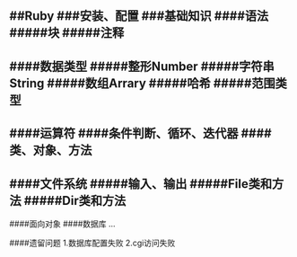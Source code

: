 ##Ruby
###安装、配置
###基础知识
####语法
#####块
#####注释
---
####数据类型
#####整形Number
#####字符串String
#####数组Arrary
#####哈希
#####范围类型
---
####运算符
####条件判断、循环、迭代器
####类、对象、方法
---
####文件系统
#####输入、输出
#####File类和方法
#####Dir类和方法
---
####面向对象
####数据库
...

####遗留问题
1.数据库配置失败
2.cgi访问失败
